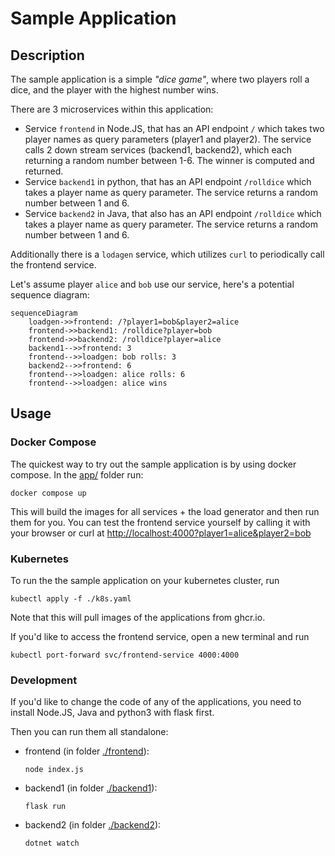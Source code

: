 # Sample Application

## Description

The sample application is a simple _"dice game"_, where two players roll a
dice, and the player with the highest number wins.

There are 3 microservices within this application:

- Service `frontend` in Node.JS, that has an API endpoint `/` which takes two
  player names as query parameters (player1 and player2). The service calls 2
  down stream services (backend1, backend2), which each returning a random number
  between 1-6. The winner is computed and returned.
- Service `backend1` in python, that has an API endpoint `/rolldice` which takes
  a player name as query parameter. The service returns a random number between
  1 and 6.
- Service `backend2` in Java, that also has an API endpoint `/rolldice` which
  takes a player name as query parameter. The service returns a random number
  between 1 and 6.

Additionally there is a `lodagen` service, which utilizes `curl` to periodically
 call the frontend service.

 Let's assume player `alice` and `bob` use our service, here's a potential
 sequence diagram:

```mermaid
sequenceDiagram
    loadgen->>frontend: /?player1=bob&player2=alice
    frontend->>backend1: /rolldice?player=bob
    frontend->>backend2: /rolldice?player=alice
    backend1-->>frontend: 3
    frontend-->>loadgen: bob rolls: 3
    backend2-->>frontend: 6
    frontend-->>loadgen: alice rolls: 6
    frontend-->>loadgen: alice wins
```

## Usage

### Docker Compose

The quickest way to try out the sample application is by using docker compose.
In the [app/](.) folder run:

```console
docker compose up
```

This will build the images for all services + the load generator and then run
them for you. You can test the frontend service yourself by calling it with
your browser or curl at <http://localhost:4000?player1=alice&player2=bob>

### Kubernetes

To run the the sample application on your kubernetes cluster, run

```console
kubectl apply -f ./k8s.yaml
```

Note that this will pull images of the applications from ghcr.io.

If you'd like to access the frontend service, open a new terminal and run

```console
kubectl port-forward svc/frontend-service 4000:4000
```

### Development

If you'd like to change the code of any of the applications,
you need to install Node.JS, Java and python3 with flask first.

Then you can run them all standalone:

- frontend (in folder [./frontend](./frontend)):
  
  ```console
  node index.js
  ```

- backend1 (in folder [./backend1](./backend1)):

  ```console
  flask run
  ```

- backend2 (in folder [./backend2](./backend)):

  ```console
  dotnet watch
  ```
